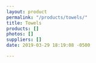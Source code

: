 ```yaml
---
layout: product
permalink: "/products/towels/"
title: Towels
products: []
photos: []
suppliers: []
date: 2019-03-29 18:19:08 -0500

---
```

